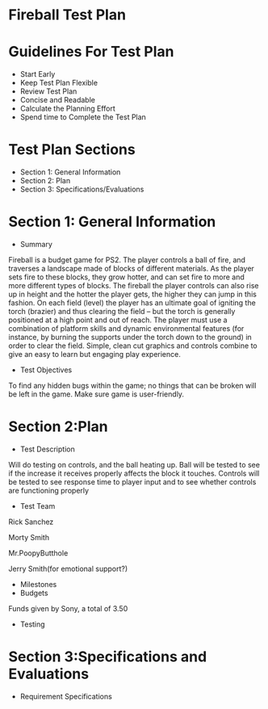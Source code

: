 # Fireball Test Plan

# Guidelines For Test Plan
* Start Early
* Keep Test Plan Flexible
* Review Test Plan
* Concise and Readable
* Calculate the Planning Effort
* Spend time to Complete the Test Plan

# Test Plan Sections
* Section 1: General Information
* Section 2: Plan
* Section 3: Specifications/Evaluations

# Section 1: General Information
* Summary

Fireball is a budget game for PS2. The player controls a ball of fire, and traverses a landscape made of blocks of different materials. As the player sets fire to these blocks, they grow hotter, and can set fire to more and more different types of blocks. The fireball the player controls can also rise up in height and the hotter the player gets, the higher they can jump in this fashion.
On each field (level) the player has an ultimate goal of igniting the torch (brazier) and thus clearing the field – but the torch is generally positioned at a high point and out of reach. The player must use a combination of platform skills and dynamic environmental features (for instance, by burning the supports under the torch down to the ground) in order to clear the field.
Simple, clean cut graphics and controls combine to give an easy to learn but engaging play experience.
* Test Objectives

To find any hidden bugs within the game; no things that can be broken will be left in the game. Make sure game is user-friendly.

# Section 2:Plan
* Test Description

Will do testing on controls, and the ball heating up. Ball will be tested to see if the increase it receives properly affects the block it touches. Controls will be tested to see response time to player input and to see whether controls are functioning properly
* Test Team

Rick Sanchez

Morty Smith

Mr.PoopyButthole

Jerry Smith(for emotional support?)
* Milestones
* Budgets

Funds given by Sony, a total of 3.50

* Testing 


# Section 3:Specifications and Evaluations
* Requirement Specifications

